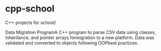 # cpp-school
C++ projects for school/

Data Migration ProgramA C++ program to parse CSV data using classes, inheritance, and pointer arrays formigration to a new platform.
Data was validated and converted to objects following OOPbest practices.
